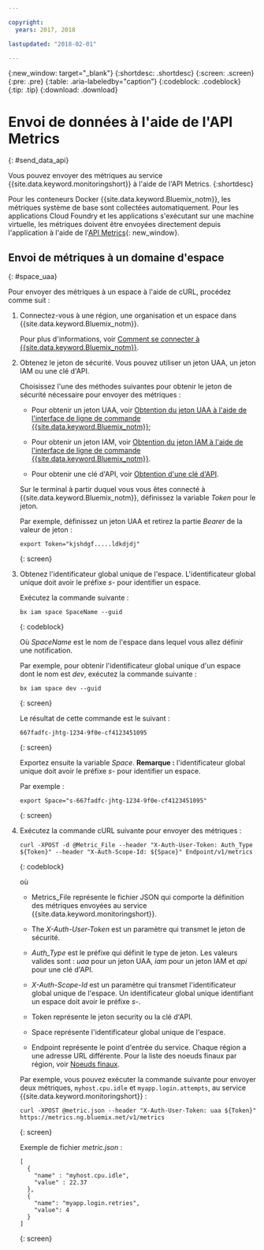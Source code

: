 ```yaml
---

copyright:
  years: 2017, 2018

lastupdated: "2018-02-01"

---
```


{:new_window: target="_blank"}
{:shortdesc: .shortdesc}
{:screen: .screen}
{:pre: .pre}
{:table: .aria-labeledby="caption"}
{:codeblock: .codeblock}
{:tip: .tip}
{:download: .download}

# Envoi de données à l'aide de l'API Metrics
{: #send_data_api}

Vous pouvez envoyer des métriques au service {{site.data.keyword.monitoringshort}} à l'aide de l'API Metrics. 
{:shortdesc}


Pour les conteneurs Docker {{site.data.keyword.Bluemix_notm}}, les métriques système de base sont collectées automatiquement. Pour les applications Cloud Foundry et les applications s'exécutant sur une machine virtuelle, les métriques doivent être envoyées directement depuis l'application à l'aide de l'[API Metrics](https://console.bluemix.net/apidocs/927-ibm-cloud-monitoring-rest-api?&language=node#introduction){: new_window}. 



## Envoi de métriques à un domaine d'espace
{: #space_uaa}

Pour envoyer des métriques à un espace à l'aide de cURL, procédez comme suit :

1. Connectez-vous à une région, une organisation et un espace dans {{site.data.keyword.Bluemix_notm}}. 

    Pour plus d'informations, voir [Comment se connecter à {{site.data.keyword.Bluemix_notm}}](/docs/services/cloud-monitoring/qa/cli_qa.html#login).

2. Obtenez le jeton de sécurité. Vous pouvez utiliser un jeton UAA, un jeton IAM ou une clé d'API.

    Choisissez l'une des méthodes suivantes pour obtenir le jeton de sécurité nécessaire pour envoyer des métriques :
	
	* Pour obtenir un jeton UAA, voir [Obtention du jeton UAA à l'aide de l'interface de ligne de commande {{site.data.keyword.Bluemix_notm}}](/docs/services/cloud-monitoring/security/auth_uaa.html#uaa_cli);
	
	* Pour obtenir un jeton IAM, voir [Obtention du jeton IAM à l'aide de l'interface de ligne de commande {{site.data.keyword.Bluemix_notm}}](/docs/services/cloud-monitoring/security/auth_iam.html#auth_iam).
	
	* Pour obtenir une clé d'API, voir [Obtention d'une clé d'API](/docs/services/cloud-monitoring/security/auth_api_key.html#auth_api_key).
	
	Sur le terminal à partir duquel vous vous êtes connecté à {{site.data.keyword.Bluemix_notm}}, définissez la variable *Token* pour le jeton.

    Par exemple, définissez un jeton UAA et retirez la partie *Bearer* de la valeur de jeton :

    ```
    export Token="kjshdgf.....ldkdjdj"
    ```
    {: screen}
		
3. Obtenez l'identificateur global unique de l'espace. L'identificateur global unique doit avoir le préfixe *s-* pour identifier un espace. 

    Exécutez la commande suivante :
	
	```
	bx iam space SpaceName --guid
	```
	{: codeblock}
	
	Où *SpaceName* est le nom de l'espace dans lequel vous allez définir une notification.
	
	Par exemple, pour obtenir l'identificateur global unique d'un espace dont le nom est *dev*, exécutez la commande suivante :
	
	```
	bx iam space dev --guid
	```
	{: screen}
	
	Le résultat de cette commande est le suivant :
	
	```
	667fadfc-jhtg-1234-9f0e-cf4123451095
	```
	{: screen}
	
	Exportez ensuite la variable *Space*. **Remarque :** l'identificateur global unique doit avoir le préfixe *s-* pour identifier un espace. 
	
	Par exemple :
	
	```
	export Space="s-667fadfc-jhtg-1234-9f0e-cf4123451095"
	```
	{: screen}
	
5. Exécutez la commande cURL suivante pour envoyer des métriques :

    ```
	curl -XPOST -d @Metric_File --header "X-Auth-User-Token: Auth_Type ${Token}" --header "X-Auth-Scope-Id: ${Space}" Endpoint/v1/metrics
	```
	{: codeblock}
	
	où
	
	* Metrics_File représente le fichier JSON qui comporte la définition des métriques envoyées au service {{site.data.keyword.monitoringshort}}.
	
	* The *X-Auth-User-Token* est un paramètre qui transmet le jeton de sécurité.
	
	* *Auth_Type* est le préfixe qui définit le type de jeton. Les valeurs valides sont : *uaa* pour un jeton UAA, *iam* pour un jeton IAM et *api* pour une clé d'API.
	
	* *X-Auth-Scope-Id* est un paramètre qui transmet l'identificateur global unique de l'espace. Un identificateur global unique identifiant un espace doit avoir le préfixe *s-*.
	
	* Token représente le jeton security ou la clé d'API.
	
	* Space représente l'identificateur global unique de l'espace. 
	
	* Endpoint représente le point d'entrée du service. Chaque région a une adresse URL différente. Pour la liste des noeuds finaux par région, voir [Noeuds finaux](/docs/services/cloud-monitoring/send_retrieve_metrics_ov.html#endpoints).
	
	Par exemple, vous pouvez exécuter la commande suivante pour envoyer deux métriques, `myhost.cpu.idle` et `myapp.login.attempts`, au service {{site.data.keyword.monitoringshort}} :
	
	```
	curl -XPOST @metric.json --header "X-Auth-User-Token: uaa ${Token}" https://metrics.ng.bluemix.net/v1/metrics
	```
	{: screen}
	
	Exemple de fichier *metric.json* :

    ```
    [
      {
        "name" : "myhost.cpu.idle",
        "value" : 22.37
      },
      {
        "name": "myapp.login.retries",
        "value": 4
      }
    ]
	```
	{: screen}

 











 
